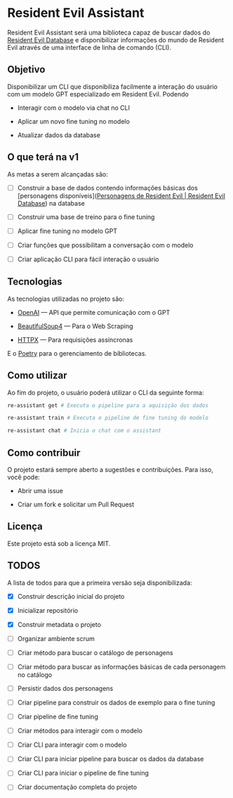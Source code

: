 # Resident Evil Assistant

Resident Evil Assistant será uma biblioteca capaz de buscar dados do [Resident Evil Database](https://www.residentevildatabase.com/) e disponibilizar informações do mundo de Resident Evil através de uma interface de linha de comando (CLI).

## Objetivo

Disponibilizar um CLI que disponibiliza facilmente a interação do usuário com um modelo GPT especializado em Resident Evil. Podendo

- Interagir com o modelo via chat no CLI

- Aplicar um novo fine tuning no modelo

- Atualizar dados da database

## O que terá na v1

As metas a serem alcançadas são:

- [ ] Construir a base de dados contendo informações básicas dos [personagens disponíveis]([Personagens de Resident Evil | Resident Evil Database](https://www.residentevildatabase.com/personagens/)) na database

- [ ] Construir uma base de treino para o fine tuning

- [ ] Aplicar fine tuning no modelo GPT

- [ ] Criar funções que possibilitam a conversação com o modelo

- [ ] Criar aplicação CLI para fácil interação o usuário

## Tecnologias

As tecnologias utilizadas no projeto são:

- [OpenAI](https://platform.openai.com/docs/overview) — API que permite comunicação com o GPT

- [BeautifulSoup4](https://beautiful-soup-4.readthedocs.io/en/latest/#) — Para o Web Scraping

- [HTTPX](https://www.python-httpx.org/) — Para requisições assíncronas

E o [Poetry](https://python-poetry.org/docs/) para o gerenciamento de bibliotecas.

## Como utilizar

Ao fim do projeto, o usuário poderá utilizar o CLI da seguinte forma:

```bash
re-assistant get # Executa o pipeline para a aquisição dos dados
```

```bash
re-assistant train # Executa o pipeline de fine tuning do modelo
```

```bash
re-assistant chat # Inicia o chat com o assistant
```

## Como contribuir

O projeto estará sempre aberto a sugestões e contribuições. Para isso, você pode:

- Abrir uma issue

- Criar um fork e solicitar um Pull Request

## Licença

Este projeto está sob a licença MIT.

## TODOS

A lista de todos para que a primeira versão seja disponibilizada:

- [x] Construir descrição inicial do projeto

- [x] Inicializar repositório

- [x] Construir metadata o projeto

- [ ] Organizar ambiente scrum

- [ ] Criar método para buscar o catálogo de personagens

- [ ] Criar método para buscar as informações básicas de cada personagem no catálogo

- [ ] Persistir dados dos personagens

- [ ] Criar pipeline para construir os dados de exemplo para o fine tuning

- [ ] Criar pipeline de fine tuning

- [ ] Criar métodos para interagir com o modelo

- [ ] Criar CLI para interagir com o modelo

- [ ] Criar CLI para iniciar pipeline para buscar os dados da database

- [ ] Criar CLI para iniciar o pipeline de fine tuning

- [ ] Criar documentação completa do projeto
